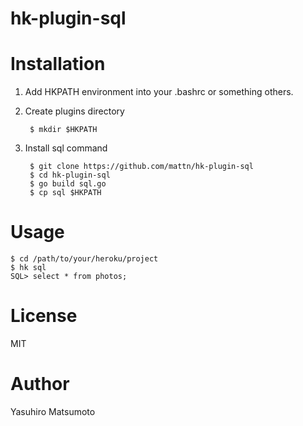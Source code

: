 # hk-plugin-sql

# Installation

1. Add HKPATH environment into your .bashrc or something others.
2. Create plugins directory

        $ mkdir $HKPATH

3. Install sql command

        $ git clone https://github.com/mattn/hk-plugin-sql
        $ cd hk-plugin-sql
        $ go build sql.go
        $ cp sql $HKPATH

# Usage

    $ cd /path/to/your/heroku/project
    $ hk sql
    SQL> select * from photos;
   
# License

MIT

# Author

Yasuhiro Matsumoto
